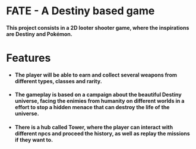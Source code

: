 # FATE - A Destiny based game
 #### This project consists in a 2D looter shooter game, where the inspirations are Destiny and Pokémon.
 
 # Features
  * #### The player will be able to earn and collect several weapons from different types, classes and rarity.
  * #### The gameplay is based on a campaign about the beautiful Destiny universe, facing the enimies from humanity on different worlds in a effort to   stop a hidden menace that can destroy the life of the universe.
  * #### There is a hub called Tower, where the player can interact with different npcs and proceed the history, as well as replay the missions if they want to.
 
 
 
